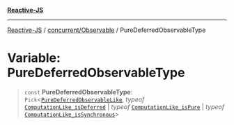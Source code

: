 [**Reactive-JS**](../../../README.md)

***

[Reactive-JS](../../../README.md) / [concurrent/Observable](../README.md) / PureDeferredObservableType

# Variable: PureDeferredObservableType

> `const` **PureDeferredObservableType**: `Pick`\<[`PureDeferredObservableLike`](../../interfaces/PureDeferredObservableLike.md), *typeof* [`ComputationLike_isDeferred`](../../../computations/variables/ComputationLike_isDeferred.md) \| *typeof* [`ComputationLike_isPure`](../../../computations/variables/ComputationLike_isPure.md) \| *typeof* [`ComputationLike_isSynchronous`](../../../computations/variables/ComputationLike_isSynchronous.md)\>
